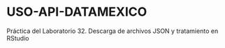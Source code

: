 # USO-API-DATAMEXICO
 Práctica del Laboratorio 32. Descarga de archivos JSON y tratamiento en RStudio

